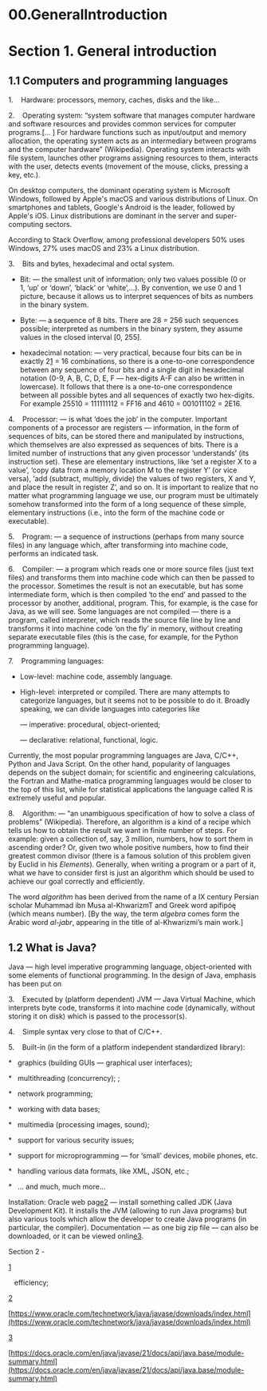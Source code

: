 # 00.GeneralIntroduction

# Section 1. General introduction

## 1.1 Computers and programming languages

1\.    Hardware: processors, memory, caches, disks and the like...

2\.    Operating system: “system software that manages computer hardware and software resources and provides common services for computer programs.\[... \] For hardware functions such as input/output and memory allocation, the operating system acts as an intermediary between programs and the computer hardware” (Wikipedia). Operating system interacts with file system, launches other programs assigning resources to them, interacts with the user, detects events (movement of the mouse, clicks, pressing a key, etc.).

On desktop computers, the dominant operating system is Microsoft Windows, followed by Apple's macOS and various distributions of Linux. On smartphones and tablets, Google's Android is the leader, followed by Apple's iOS. Linux distributions are dominant in the server and super-computing sectors.

According to Stack Overflow, among professional developers 50% uses Windows, 27% uses macOS and 23% a Linux distribution.

3\.    Bits and bytes, hexadecimal and octal system.

* Bit: — the smallest unit of information; only two values possible (0 or 1, ‘up’ or ‘down’, ‘black’ or ‘white’,...). By convention, we use 0 and 1 picture, because it allows us to interpret sequences of bits as numbers in the binary system.

* Byte: — a sequence of 8 bits. There are 28 = 256 such sequences possible; interpreted as numbers in the binary system, they assume values in the closed interval \[0, 255\].

* hexadecimal notation: — very practical, because four bits can be in exactly 2[1](#bookmark2) = 16 combinations, so there is a one-to-one correspondence between any sequence of four bits and a single digit in hexadecimal notation (0-9, A, B, C, D, E, F — hex-digits A-F can also be written in lowercase). It follows that there is a one-to-one correspondence between all possible bytes and all sequences of exactly two hex-digits. For example 25510 = 111111112 = FF16 and 4610 = 001011102 = 2E16.

4\.    Processor: — is what ‘does the job’ in the computer. Important components of a processor are registers — information, in the form of sequences of bits, can be stored there and manipulated by instructions, which themselves are also expressed as sequences of bits. There is a limited number of instructions that any given processor ‘understands’ (its instruction set). These are elementary instructions, like ‘set a register X to a value’, ‘copy data from a memory location M to the register Y’ (or vice versa), ‘add (subtract, multiply, divide) the values of two registers, X and Y, and place the result in register Z’, and so on. It is important to realize that no matter what programming language we use, our program must be ultimately somehow transformed into the form of a long sequence of these simple, elementary instructions (i.e., into the form of the machine code or executable).

5\.    Program: — a sequence of instructions (perhaps from many source files) in any language which, after transforming into machine code, performs an indicated task.

6\.    Compiler: — a program which reads one or more source files (just text files) and transforms them into machine code which can then be passed to the processor. Sometimes the result is not an executable, but has some intermediate form, which is then compiled ‘to the end’ and passed to the processor by another, additional, program. This, for example, is the case for Java, as we will see. Some languages are not compiled — there is a program, called interpreter, which reads the source file line by line and transforms it into machine code ‘on the fly’ in memory, without creating separate executable files (this is the case, for example, for the Python programming language).

7\.    Programming languages:

* Low-level: machine code, assembly language.

* High-level: interpreted or compiled. There are many attempts to categorize languages, but it seems not to be possible to do it. Broadly speaking, we can divide languages into categories like

    — imperative: procedural, object-oriented;

    — declarative: relational, functional, logic.

Currently, the most popular programming languages are Java, C/C++, Python and Java Script. On the other hand, popularity of languages depends on the subject domain; for scientific and engineering calculations, the Fortran and Mathe-matica programming languages would be closer to the top of this list, while for statistical applications the language called R is extremely useful and popular.

8\.    Algorithm: — “an unambiguous specification of how to solve a class of problems” (Wikipedia). Therefore, an algorithm is a kind of a recipe which tells us how to obtain the result we want in finite number of steps. For example: given a collection of, say, 3 million, numbers, how to sort them in ascending order? Or, given two whole positive numbers, how to find their greatest common divisor (there is a famous solution of this problem given by Euclid in his _Elements_). Generally, when writing a program or a part of it, what we have to consider first is just an algorithm which should be used to achieve our goal correctly and efficiently.

The word _algorithm_ has been derived from the name of a IX century Persian scholar Muhammad ibn Musa al-KhwarizmT and Greek word apifipóę (which means number). \[By the way, the term _algebra_ comes form the Arabic word _al-jabr_, appearing in the title of al-Khwarizmi’s main work.\]

## 1.2 What is Java?

Java — high level imperative programming language, object-oriented with some elements of functional programming. In the design of Java, emphasis has been put on

3\.    Executed by (platform dependent) JVM — Java Virtual Machine, which interprets byte code, transforms it into machine code (dynamically, without storing it on disk) which is passed to the processor(s).

4\.    Simple syntax very close to that of C/C++.

5\.    Built-in (in the form of a platform independent standardized library):

*   graphics (building GUIs — graphical user interfaces);

*   multithreading (concurrency); ;

*   network programming;

*   working with data bases;

*   multimedia (processing images, sound);

*   support for various security issues;

*   support for microprogramming — for ‘small’ devices, mobile phones, etc.

*   handling various data formats, like XML, JSON, etc.;

*   ... and much, much more...

Installation: Oracle web pag[e](#bookmark6)[2](#bookmark7) — install something called JDK (Java Development Kit). It installs the JVM (allowing to run Java programs) but also various tools which allow the developer to create Java programs (in particular, the compiler). Documentation — as one big zip file — can also be downloaded, or it can be viewed onlin[e](#bookmark8)[3](#bookmark9).

Section 2 -

[1](#footnote1)

   efficiency;

[2](#footnote2)

[https://www.oracle.com/technetwork/java/javase/downloads/index.html](https://www.oracle.com/technetwork/java/javase/downloads/index.html)

[3](#footnote3)

[https://docs.oracle.com/en/java/javase/21/docs/api/java.base/module-summary.html](https://docs.oracle.com/en/java/javase/21/docs/api/java.base/module-summary.html)
